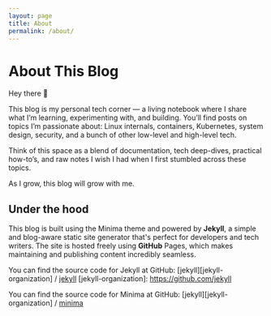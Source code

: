 ```yaml
---
layout: page
title: About
permalink: /about/
---
```



# About This Blog
Hey there 👋

This blog is my personal tech corner — a living notebook where I share what I’m learning, experimenting with, and building. You’ll find posts on topics I’m passionate about: Linux internals, containers, Kubernetes, system design, security, and a bunch of other low-level and high-level tech.

Think of this space as a blend of documentation, tech deep-dives, practical how-to’s, and raw notes I wish I had when I first stumbled across these topics.

As I grow, this blog will grow with me.


## Under the hood

This blog is built using the Minima theme and powered by **Jekyll**, a simple and blog-aware static site generator that's perfect for developers and tech writers. The site is hosted freely using **GitHub** Pages, which makes maintaining and publishing content incredibly seamless.




You can find the source code for Jekyll at GitHub:
[jekyll][jekyll-organization] /
[jekyll](https://github.com/jekyll/jekyll)
[jekyll-organization]: https://github.com/jekyll


You can find the source code for Minima at GitHub:
[jekyll][jekyll-organization] /
[minima](https://github.com/jekyll/minima)


